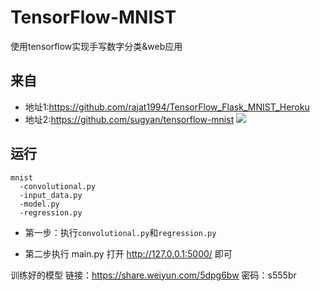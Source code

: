 # TensorFlow-MNIST
使用tensorflow实现手写数字分类&web应用
## 来自
- 地址1:https://github.com/rajat1994/TensorFlow_Flask_MNIST_Heroku
- 地址2:https://github.com/sugyan/tensorflow-mnist
![](https://upload-images.jianshu.io/upload_images/1531909-7b802aa818d8c47e.png?imageMogr2/auto-orient/strip%7CimageView2/2/w/1240)
## 运行
```
mnist
  -convolutional.py	
  -input_data.py	
  -model.py	
  -regression.py
```
- 第一步：执行`convolutional.py`和`regression.py`

- 第二步执行 main.py
打开 http://127.0.0.1:5000/  即可


训练好的模型  链接：https://share.weiyun.com/5dpg6bw 密码：s555br

